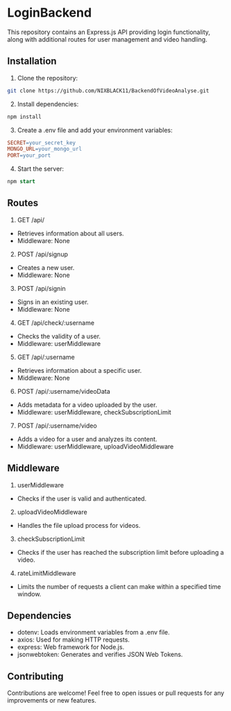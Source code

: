 # LoginBackend

This repository contains an Express.js API providing login functionality, along with additional routes for user management and video handling.

## Installation
1. Clone the repository:
```bash
git clone https://github.com/NIXBLACK11/BackendOfVideoAnalyse.git
```
2. Install dependencies:
```bash
npm install
```
3. Create a .env file and add your environment variables:
```makefile
SECRET=your_secret_key
MONGO_URL=your_mongo_url
PORT=your_port
```
4. Start the server:
```sql
npm start
```
## Routes
1. GET /api/
- Retrieves information about all users.
- Middleware: None
2. POST /api/signup
- Creates a new user.
- Middleware: None
3. POST /api/signin
- Signs in an existing user.
- Middleware: None
4. GET /api/check/:username
- Checks the validity of a user.
- Middleware: userMiddleware
5. GET /api/:username
- Retrieves information about a specific user.
- Middleware: None
6. POST /api/:username/videoData
- Adds metadata for a video uploaded by the user.
- Middleware: userMiddleware, checkSubscriptionLimit
7. POST /api/:username/video
- Adds a video for a user and analyzes its content.
- Middleware: userMiddleware, uploadVideoMiddleware
## Middleware
1. userMiddleware
- Checks if the user is valid and authenticated.
2. uploadVideoMiddleware
- Handles the file upload process for videos.
3. checkSubscriptionLimit
- Checks if the user has reached the subscription limit before uploading a video.
4. rateLimitMiddleware
- Limits the number of requests a client can make within a specified time window.
## Dependencies
- dotenv: Loads environment variables from a .env file.
- axios: Used for making HTTP requests.
- express: Web framework for Node.js.
- jsonwebtoken: Generates and verifies JSON Web Tokens.
## Contributing
Contributions are welcome! Feel free to open issues or pull requests for any improvements or new features.